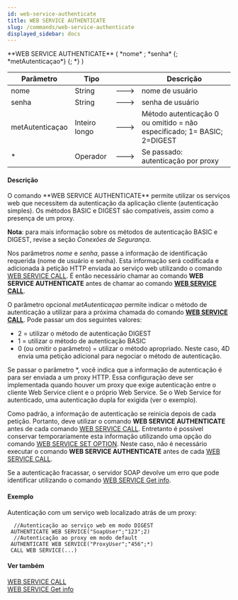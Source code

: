 ```yaml
---
id: web-service-authenticate
title: WEB SERVICE AUTHENTICATE
slug: /commands/web-service-authenticate
displayed_sidebar: docs
---
```


<!--REF #_command_.WEB SERVICE AUTHENTICATE.Syntax-->**WEB SERVICE AUTHENTICATE** ( *nome* ; *senha* {; *metAutenticaçao*} {; *} )<!-- END REF-->
<!--REF #_command_.WEB SERVICE AUTHENTICATE.Params-->
| Parâmetro | Tipo |  | Descrição |
| --- | --- | --- | --- |
| nome | String | &#x1F852; | nome de usuário |
| senha | String | &#x1F852; | senha de usuário |
| metAutenticaçao | Inteiro longo | &#x1F852; | Método autenticação 0 ou omitido = não especificado; 1= BASIC; 2=DIGEST |
| * | Operador | &#x1F852; | Se passado: autenticação por proxy |

<!-- END REF-->

#### Descrição 

<!--REF #_command_.WEB SERVICE AUTHENTICATE.Summary-->O comando **WEB SERVICE AUTHENTICATE** permite utilizar os serviços web que necessitem da autenticação da aplicação cliente (autenticação simples).<!-- END REF--> Os métodos BASIC e DIGEST são compatíveis, assim como a presença de um proxy.  

**Nota**: para mais informação sobre os métodos de autenticação BASIC e DIGEST, revise a seção *Conexões de Segurança*.  
  
Nos parâmetros *nome* e *senha*, passe a informação de identificação requerida (nome de usuário e senha). Esta informação será codificada e adicionada à petição HTTP enviada ao serviço web utilizando o comando [WEB SERVICE CALL](web-service-call.md). É então necessário chamar ao comando **WEB SERVICE AUTHENTICATE** antes de chamar ao comando **[WEB SERVICE CALL](web-service-call.md)**.

O parâmetro opcional *metAutenticaçao* permite indicar o método de autenticação a utilizar para a próxima chamada do comando **[WEB SERVICE CALL](web-service-call.md)**. Pode passar um dos seguintes valores:  
* 2 = utilizar o método de autenticação DIGEST
* 1 = utilizar o método de autenticação BASIC
* 0 (ou omitir o parâmetro) = utilizar o método apropriado. Neste caso, 4D envia uma petição adicional para negociar o método de autenticação.

Se passar o parâmetro \*, você indica que a informação de autenticação é para ser enviada a um proxy HTTP. Essa configuração deve ser implementada quando houver um proxy que exige autenticação entre o cliente Web Service client e o próprio Web Service. Se o Web Service for autenticado, uma autenticação dupla for exigida (ver o exemplo).

Como padrão, a informação de autenticação se reinicia depois de cada petição. Portanto, deve utilizar o comando **WEB SERVICE AUTHENTICATE** antes de cada comando [WEB SERVICE CALL](web-service-call.md). Entretanto é possível conservar temporariamente esta informação utilizando uma opção do comando [WEB SERVICE SET OPTION](web-service-set-option.md). Neste caso, não é necessário executar o comando **WEB SERVICE AUTHENTICATE** antes de cada [WEB SERVICE CALL](web-service-call.md).  
  
Se a autenticação fracassar, o servidor SOAP devolve um erro que pode identificar utilizando o comando [WEB SERVICE Get info](web-service-get-info.md).

#### Exemplo 

Autenticação com um serviço web localizado atrás de um proxy:

```4d
  //Autenticação ao serviço web em modo DIGEST
 AUTHENTICATE WEB SERVICE("SoapUser";"123";2)
  //Autenticação ao proxy em modo default
 AUTHENTICATE WEB SERVICE("ProxyUser";"456";*)
 CALL WEB SERVICE(...)
```

#### Ver também 

[WEB SERVICE CALL](web-service-call.md)  
[WEB SERVICE Get info](web-service-get-info.md)  
